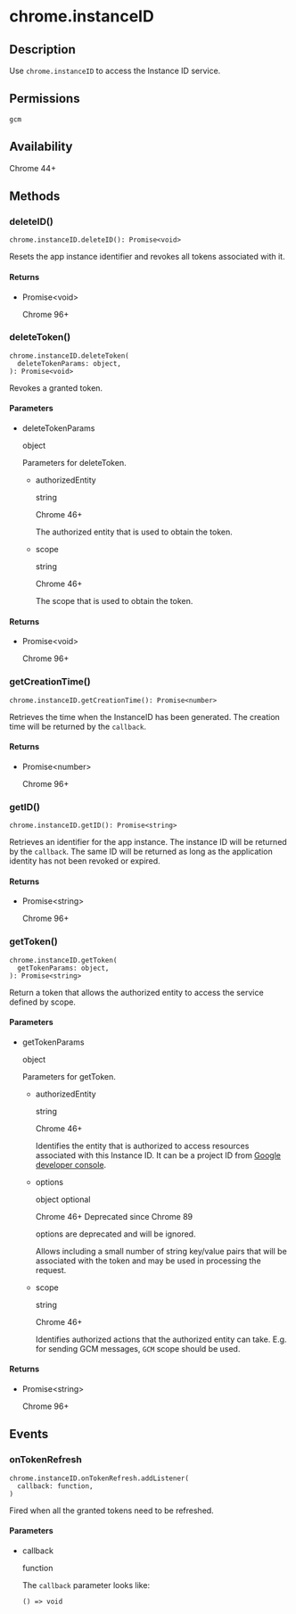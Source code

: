 # chrome.instanceID

## Description

Use `chrome.instanceID` to access the Instance ID service.

## Permissions

`gcm`

## Availability

Chrome 44+

## Methods

### deleteID()

```
chrome.instanceID.deleteID(): Promise<void>
```

Resets the app instance identifier and revokes all tokens associated with it.

#### Returns

- Promise&lt;void&gt;
  
  Chrome 96+

### deleteToken()

```
chrome.instanceID.deleteToken(
  deleteTokenParams: object,
): Promise<void>
```

Revokes a granted token.

#### Parameters

- deleteTokenParams
  
  object
  
  Parameters for deleteToken.
  
  - authorizedEntity
    
    string
    
    Chrome 46+
    
    The authorized entity that is used to obtain the token.
  - scope
    
    string
    
    Chrome 46+
    
    The scope that is used to obtain the token.

#### Returns

- Promise&lt;void&gt;
  
  Chrome 96+

### getCreationTime()

```
chrome.instanceID.getCreationTime(): Promise<number>
```

Retrieves the time when the InstanceID has been generated. The creation time will be returned by the `callback`.

#### Returns

- Promise&lt;number&gt;
  
  Chrome 96+

### getID()

```
chrome.instanceID.getID(): Promise<string>
```

Retrieves an identifier for the app instance. The instance ID will be returned by the `callback`. The same ID will be returned as long as the application identity has not been revoked or expired.

#### Returns

- Promise&lt;string&gt;
  
  Chrome 96+

### getToken()

```
chrome.instanceID.getToken(
  getTokenParams: object,
): Promise<string>
```

Return a token that allows the authorized entity to access the service defined by scope.

#### Parameters

- getTokenParams
  
  object
  
  Parameters for getToken.
  
  - authorizedEntity
    
    string
    
    Chrome 46+
    
    Identifies the entity that is authorized to access resources associated with this Instance ID. It can be a project ID from [Google developer console](https://code.google.com/apis/console).
  - options
    
    object optional
    
    Chrome 46+ Deprecated since Chrome 89
    
    options are deprecated and will be ignored.
    
    Allows including a small number of string key/value pairs that will be associated with the token and may be used in processing the request.
  - scope
    
    string
    
    Chrome 46+
    
    Identifies authorized actions that the authorized entity can take. E.g. for sending GCM messages, `GCM` scope should be used.

#### Returns

- Promise&lt;string&gt;
  
  Chrome 96+

## Events

### onTokenRefresh

```
chrome.instanceID.onTokenRefresh.addListener(
  callback: function,
)
```

Fired when all the granted tokens need to be refreshed.

#### Parameters

- callback
  
  function
  
  The `callback` parameter looks like:
  
  ```
  () => void
  ```